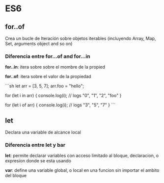 # ES6

## for..of

Crea un bucle de Iteración sobre objetos iterables (incluyendo Array, Map, Set, arguments object and so on)

### Diferencia entre for...of and for...in

**for..in**: itera sobre sobre el mombre de la propied

**for..of**: itera sobre el valor de la propiedad

´´´sh
let arr = [3, 5, 7];
arr.foo = "hello";

for (let i in arr) {
   console.log(i); // logs "0", "1", "2", "foo"
}

for (let i of arr) {
   console.log(i); // logs "3", "5", "7"
}
´´´

## let

Declara una variable de alcance local

### Diferencia entre let y bar

**let**: permite declarar variables con acceso limitado al bloque, declaracion, o expresion donde se esta usando

**var**: define una variable global, o local en una funcion sin importar el ambito del bloque


